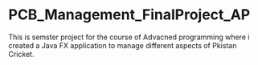 # PCB_Management_FinalProject_AP

This is semster project for the course of Advacned programming where i created a Java FX application to manage different aspects of Pkistan Cricket.
